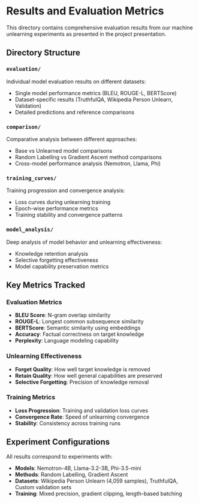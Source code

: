 # Results and Evaluation Metrics

This directory contains comprehensive evaluation results from our machine unlearning experiments as presented in the project presentation.

## Directory Structure

### `evaluation/`
Individual model evaluation results on different datasets:
- Single model performance metrics (BLEU, ROUGE-L, BERTScore)
- Dataset-specific results (TruthfulQA, Wikipedia Person Unlearn, Validation)
- Detailed predictions and reference comparisons

### `comparison/`
Comparative analysis between different approaches:
- Base vs Unlearned model comparisons
- Random Labelling vs Gradient Ascent method comparisons
- Cross-model performance analysis (Nemotron, Llama, Phi)

### `training_curves/`
Training progression and convergence analysis:
- Loss curves during unlearning training
- Epoch-wise performance metrics
- Training stability and convergence patterns

### `model_analysis/`
Deep analysis of model behavior and unlearning effectiveness:
- Knowledge retention analysis
- Selective forgetting effectiveness
- Model capability preservation metrics

## Key Metrics Tracked

### Evaluation Metrics
- **BLEU Score**: N-gram overlap similarity
- **ROUGE-L**: Longest common subsequence similarity  
- **BERTScore**: Semantic similarity using embeddings
- **Accuracy**: Factual correctness on target knowledge
- **Perplexity**: Language modeling capability

### Unlearning Effectiveness
- **Forget Quality**: How well target knowledge is removed
- **Retain Quality**: How well general capabilities are preserved
- **Selective Forgetting**: Precision of knowledge removal

### Training Metrics
- **Loss Progression**: Training and validation loss curves
- **Convergence Rate**: Speed of unlearning convergence
- **Stability**: Consistency across training runs

## Experiment Configurations

All results correspond to experiments with:
- **Models**: Nemotron-4B, Llama-3.2-3B, Phi-3.5-mini
- **Methods**: Random Labelling, Gradient Ascent
- **Datasets**: Wikipedia Person Unlearn (4,059 samples), TruthfulQA, Custom validation sets
- **Training**: Mixed precision, gradient clipping, length-based batching
